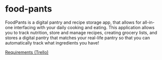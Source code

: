 # food-pants

FoodPants is a digital pantry and recipe storage app, that allows for all-in-one interfacing with
your daily cooking and eating. This application allows you to track nutrition, store and manage recipes,
creating grocery lists, and stores a digital pantry that matches your real-life pantry so that you can
automatically track what ingredients you have!

<a href="https://trello.com/b/7aSPYcU2/product-backlog">Requirements (Trello)</a>
